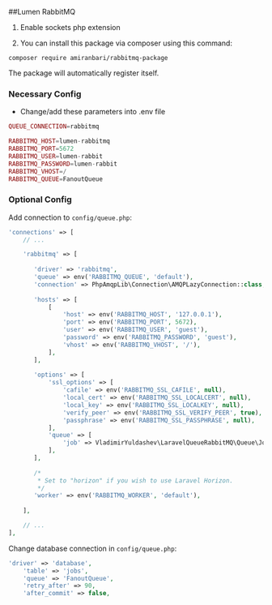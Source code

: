 ##Lumen RabbitMQ

1) Enable sockets php extension


2) You can install this package via composer using this command:

```
composer require amiranbari/rabbitmq-package
```
The package will automatically register itself.

### Necessary Config

- Change/add these parameters into .env file
```php
QUEUE_CONNECTION=rabbitmq 

RABBITMQ_HOST=lumen-rabbitmq 
RABBITMQ_PORT=5672 
RABBITMQ_USER=lumen-rabbit
RABBITMQ_PASSWORD=lumen-rabbit
RABBITMQ_VHOST=/
RABBITMQ_QUEUE=FanoutQueue
```

### Optional Config

Add connection to `config/queue.php`:
```php
'connections' => [
    // ...

    'rabbitmq' => [
    
       'driver' => 'rabbitmq',
       'queue' => env('RABBITMQ_QUEUE', 'default'),
       'connection' => PhpAmqpLib\Connection\AMQPLazyConnection::class,
   
       'hosts' => [
           [
               'host' => env('RABBITMQ_HOST', '127.0.0.1'),
               'port' => env('RABBITMQ_PORT', 5672),
               'user' => env('RABBITMQ_USER', 'guest'),
               'password' => env('RABBITMQ_PASSWORD', 'guest'),
               'vhost' => env('RABBITMQ_VHOST', '/'),
           ],
       ],
   
       'options' => [
           'ssl_options' => [
               'cafile' => env('RABBITMQ_SSL_CAFILE', null),
               'local_cert' => env('RABBITMQ_SSL_LOCALCERT', null),
               'local_key' => env('RABBITMQ_SSL_LOCALKEY', null),
               'verify_peer' => env('RABBITMQ_SSL_VERIFY_PEER', true),
               'passphrase' => env('RABBITMQ_SSL_PASSPHRASE', null),
           ],
           'queue' => [
               'job' => VladimirYuldashev\LaravelQueueRabbitMQ\Queue\Jobs\RabbitMQJob::class,
           ],
       ],
   
       /*
        * Set to "horizon" if you wish to use Laravel Horizon.
        */
       'worker' => env('RABBITMQ_WORKER', 'default'),
        
    ],

    // ...    
],
```

Change database connection in `config/queue.php`:

```php
'driver' => 'database',
    'table' => 'jobs',
    'queue' => 'FanoutQueue',
    'retry_after' => 90,
    'after_commit' => false,
```

